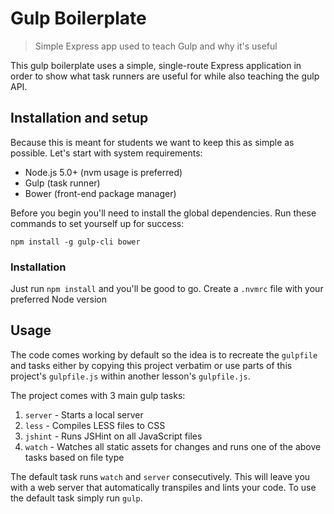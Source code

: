 # Gulp Boilerplate

> Simple Express app used to teach Gulp and why it's useful

This gulp boilerplate uses a simple, single-route Express application in order to show what task runners are useful for while also teaching the gulp API.

## Installation and setup

Because this is meant for students we want to keep this as simple as possible. Let's start with system requirements:

- Node.js 5.0+ (nvm usage is preferred)
- Gulp (task runner)
- Bower (front-end package manager)

Before you begin you'll need to install the global dependencies. Run these commands to set yourself up for success:

```
npm install -g gulp-cli bower
```

### Installation

Just run `npm install` and you'll be good to go. Create a `.nvmrc` file with your preferred Node version

## Usage

The code comes working by default so the idea is to recreate the `gulpfile` and tasks either by copying this project verbatim or use parts of this project's `gulpfile.js` within another lesson's `gulpfile.js`.

The project comes with 3 main gulp tasks:

1. `server` - Starts a local server
2. `less` - Compiles LESS files to CSS
3. `jshint` - Runs JSHint on all JavaScript files
4. `watch` - Watches all static assets for changes and runs one of the above tasks based on file type

The default task runs `watch` and `server` consecutively. This will leave you with a web server that automatically transpiles and lints your code. To use the default task simply run `gulp`.
